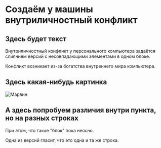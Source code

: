 # Создаём у машины внутриличностный конфликт
## Здесь будет текст
Внутриличностный конфликт у персонального компьютера задаётся слиянием версий с несовпадающими элементами в одном блоке.

Конфликт возникает из-за богатства внутреннего мира компьютера.
## Здесь какая-нибудь картинка
![Марвин](https://sun9-53.userapi.com/impf/c836428/v836428786/61d95/WiC224Kp6nM.jpg?size=1280x960&quality=96&sign=d98086df89e17f33104398b5b35686d8&c_uniq_tag=IY3uZGvSD-HNoU6x_m58MwRxrCsAH2yHjRMpKQxROo4&type=album "Депрессивный робот")
## А здесь попробуем различия внутри пункта, но на разных строках
При этом, что такое "блок" пока неясно.

Одна из версий гласит, что это одна и та же строка.